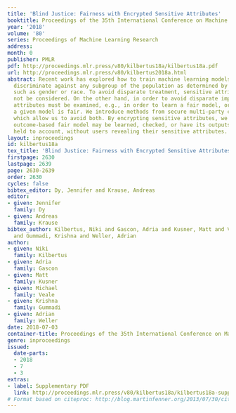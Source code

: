 ```yaml
---
title: 'Blind Justice: Fairness with Encrypted Sensitive Attributes'
booktitle: Proceedings of the 35th International Conference on Machine Learning
year: '2018'
volume: '80'
series: Proceedings of Machine Learning Research
address: 
month: 0
publisher: PMLR
pdf: http://proceedings.mlr.press/v80/kilbertus18a/kilbertus18a.pdf
url: http://proceedings.mlr.press/v80/kilbertus2018a.html
abstract: Recent work has explored how to train machine learning models which do not
  discriminate against any subgroup of the population as determined by sensitive attributes
  such as gender or race. To avoid disparate treatment, sensitive attributes should
  not be considered. On the other hand, in order to avoid disparate impact, sensitive
  attributes must be examined, e.g., in order to learn a fair model, or to check if
  a given model is fair. We introduce methods from secure multi-party computation
  which allow us to avoid both. By encrypting sensitive attributes, we show how an
  outcome-based fair model may be learned, checked, or have its outputs verified and
  held to account, without users revealing their sensitive attributes.
layout: inproceedings
id: kilbertus18a
tex_title: 'Blind Justice: Fairness with Encrypted Sensitive Attributes'
firstpage: 2630
lastpage: 2639
page: 2630-2639
order: 2630
cycles: false
bibtex_editor: Dy, Jennifer and Krause, Andreas
editor:
- given: Jennifer
  family: Dy
- given: Andreas
  family: Krause
bibtex_author: Kilbertus, Niki and Gascon, Adria and Kusner, Matt and Veale, Michael
  and Gummadi, Krishna and Weller, Adrian
author:
- given: Niki
  family: Kilbertus
- given: Adria
  family: Gascon
- given: Matt
  family: Kusner
- given: Michael
  family: Veale
- given: Krishna
  family: Gummadi
- given: Adrian
  family: Weller
date: 2018-07-03
container-title: Proceedings of the 35th International Conference on Machine Learning
genre: inproceedings
issued:
  date-parts:
  - 2018
  - 7
  - 3
extras:
- label: Supplementary PDF
  link: http://proceedings.mlr.press/v80/kilbertus18a/kilbertus18a-supp.pdf
# Format based on citeproc: http://blog.martinfenner.org/2013/07/30/citeproc-yaml-for-bibliographies/
---
```

